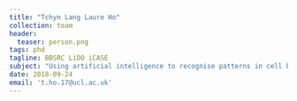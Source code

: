 ```yaml
---
title: "Tchyn Lang Laure Ho"
collection: team
header:
  teaser: person.png
tags: phd
tagline: BBSRC LiDO iCASE
subject: "Using artificial intelligence to recognise patterns in cell behaviour"
date: 2018-09-24
email: 't.ho.17@ucl.ac.uk'
---
```

